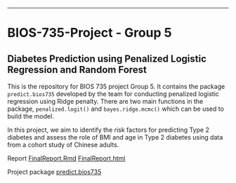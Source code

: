 ----------------------------
 BIOS-735-Project - Group 5
============================
Diabetes Prediction using Penalized Logistic Regression and Random Forest 
----------------------------
This is the repository for BIOS 735 project Group 5.
It contains the package `predict.bios735` developed by the team for conducting penalized logistic regression using Ridge penalty.  There are two main functions in the package, `penalized.logit()` and `bayes.ridge.mcmc()` which can be used to build the model. 

In this project, we aim to identify the risk factors for predicting Type 2 diabetes and assess the role of BMI and age in Type 2 diabetes using data from a cohort study of Chinese adults.

Report [FinalReport.Rmd](FinalReprt.Rmd) [FinalReport.html](FinalReport.html)

Project package [predict.bios735](/predict.bios735)
